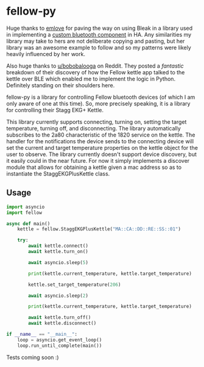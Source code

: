 # fellow-py

Huge thanks to [emlove](https://github.com/emlove) for paving the way on using Bleak in a library used in implementing a [custom bluetooth component](https://github.com/emlove/pyzerproc) in HA. Any similarities my library may take to hers are not deliberate copying and pasting, but her library was an awesome example to follow and so my patterns were likely heavily influenced by her work.

Also huge thanks to [u/bobobalooga](https://www.reddit.com/user/bobobalooga/) on Reddit. They posted a _fantastic_ breakdown of their discovery of how the Fellow kettle app talked to the kettle over BLE which enabled me to implement the logic in Python. Definitely standing on their shoulders here.

fellow-py is a library for controlling Fellow bluetooth devices (of which I am only aware of one at this time). So, more precisely speaking, it is a library for controlling their Stagg EKG+ Kettle.

This library currently supports connecting, turning on, setting the target temperature, turning off, and disconnecting. The library automatically subscribes to the 2a80 characteristic of the 1820 service on the kettle. The handler for the notifications the device sends to the connecting device will set the current and target temperature properties on the kettle object for the user to observe. The library currently doesn't support device discovery, but it easily could in the near future. For now it simply implements a discover module that allows for obtaining a kettle given a mac address so as to instantiate the StaggEKGPlusKettle class.

## Usage
```python
import asyncio
import fellow

async def main()
    kettle = fellow.StaggEKGPlusKettle("MA::CA::DD::RE::SS::01")

    try:
        await kettle.connect()
        await kettle.turn_on()

        await asyncio.sleep(5)

        print(kettle.current_temperature, kettle.target_temperature)

        kettle.set_target_temperature(206)

        await asyncio.sleep(2)

        print(kettle.current_temperature, kettle.target_temperature)

        await kettle.turn_off()
        await kettle.disconnect()

if __name__ == "__main__":
    loop = asyncio.get_event_loop()
    loop.run_until_complete(main())

```

Tests coming soon :)
